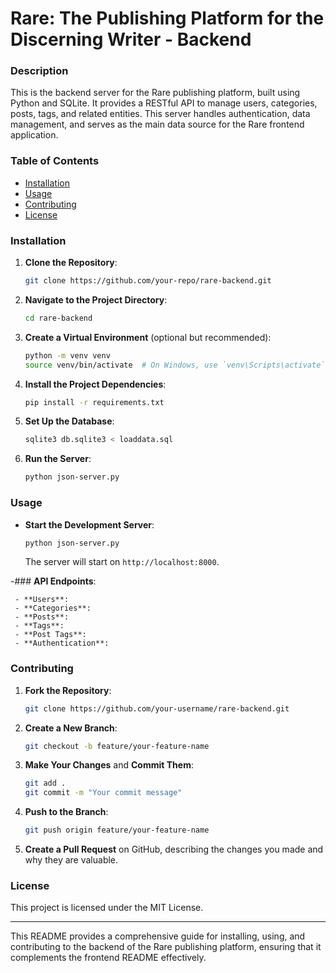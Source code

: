 # Rare: The Publishing Platform for the Discerning Writer - Backend

### Description
This is the backend server for the Rare publishing platform, built using Python and SQLite. It provides a RESTful API to manage users, categories, posts, tags, and related entities. This server handles authentication, data management, and serves as the main data source for the Rare frontend application.

### Table of Contents

- [Installation](#installation)
- [Usage](#usage)
- [Contributing](#contributing)
- [License](#license)

### Installation

1. **Clone the Repository**: 
    ```bash
    git clone https://github.com/your-repo/rare-backend.git
    ```
2. **Navigate to the Project Directory**:
    ```bash
    cd rare-backend
    ```
3. **Create a Virtual Environment** (optional but recommended):
    ```bash
    python -m venv venv
    source venv/bin/activate  # On Windows, use `venv\Scripts\activate`
    ```
4. **Install the Project Dependencies**:
    ```bash
    pip install -r requirements.txt
    ```
5. **Set Up the Database**:
    ```bash
    sqlite3 db.sqlite3 < loaddata.sql
    ```
6. **Run the Server**:
    ```bash
    python json-server.py
    ```

### Usage

- **Start the Development Server**:
    ```bash
    python json-server.py
    ```
  The server will start on `http://localhost:8000`.

-###  **API Endpoints**:
 ```
  - **Users**:
  - **Categories**:
  - **Posts**:
  - **Tags**:
  - **Post Tags**:
  - **Authentication**:
```
### Contributing

1. **Fork the Repository**:
    ```bash
    git clone https://github.com/your-username/rare-backend.git
    ```
2. **Create a New Branch**:
    ```bash
    git checkout -b feature/your-feature-name
    ```
3. **Make Your Changes** and **Commit Them**:
    ```bash
    git add .
    git commit -m "Your commit message"
    ```
4. **Push to the Branch**:
    ```bash
    git push origin feature/your-feature-name
    ```
5. **Create a Pull Request** on GitHub, describing the changes you made and why they are valuable.

### License

This project is licensed under the MIT License.

---

This README provides a comprehensive guide for installing, using, and contributing to the backend of the Rare publishing platform, ensuring that it complements the frontend README effectively.
